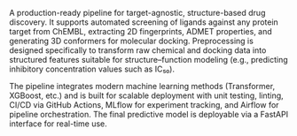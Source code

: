 A production-ready pipeline for target-agnostic, structure-based drug discovery. It supports automated screening of ligands against any protein target from ChEMBL, extracting 2D fingerprints, ADMET properties, and generating 3D conformers for molecular docking. Preprocessing is designed specifically to transform raw chemical and docking data into structured features suitable for structure–function modeling (e.g., predicting inhibitory concentration values such as IC₅₀).

The pipeline integrates modern machine learning methods (Transformer, XGBoost, etc.) and is built for scalable deployment with unit testing, linting, CI/CD via GitHub Actions, MLflow for experiment tracking, and Airflow for pipeline orchestration. The final predictive model is deployable via a FastAPI interface for real-time use.

